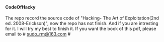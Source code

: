 #### CodeOfHacky
The repo record the source code of "Hacking- The Art of Exploitation(2nd ed. 2008-Erickson)", now the repo has not finish. 
And if you are intresting for it. I will try my best to finish it. If you want the book of this pdf, please email to # sudo_rm@163.com #

